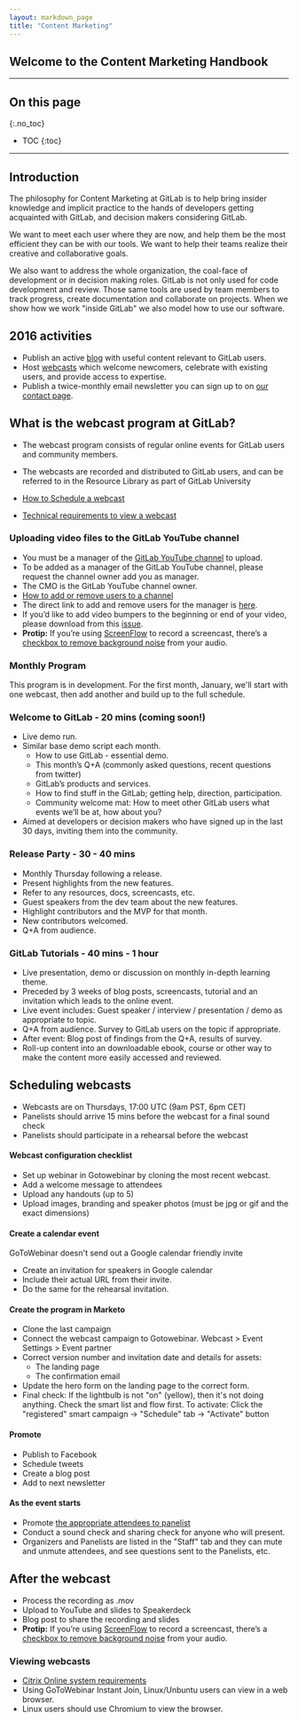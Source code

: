 ```yaml
---
layout: markdown_page
title: "Content Marketing"
---
```


## Welcome to the Content Marketing Handbook

----

## On this page
{:.no_toc}

- TOC
{:toc}

----

## Introduction<a name="intro"></a>

The philosophy for Content Marketing at GitLab is to help bring insider
knowledge and implicit practice to the hands of developers getting acquainted
with GitLab, and decision makers considering GitLab.

We want to meet each user where they are now, and help them be the most
efficient they can be with our tools.
We want to help their teams realize their creative and collaborative goals.

We also want to address the whole organization, the coal-face of development
or in decision making roles. GitLab is not only used for code development and
review. Those same tools are used by team members to track progress, create
documentation and collaborate on projects. When we show how we work "inside
GitLab" we also model how to use our software.

## 2016 activities<a name="2016"></a>

- Publish an active [blog](blog/) with useful content relevant to GitLab users.
- Host [webcasts](webcasts/)
which welcome newcomers, celebrate with existing users, and provide access to expertise.
- Publish a twice-monthly email newsletter you can sign up to on [our contact page](https://about.gitlab.com/contact/).

## What is the webcast program at GitLab?<a name="webcast"></a>

-   The webcast program consists of regular online events for GitLab users and community members.
-   The webcasts are recorded and distributed to GitLab users, and can be referred to in the Resource Library as part of GitLab University

- [How to Schedule a webcast](#schedule)
- [Technical requirements to view a webcast](#view)

### Uploading video files to the GitLab YouTube channel

- You must be a manager of the [GitLab YouTube channel](https://www.youtube.com/channel/UCnMGQ8QHMAnVIsI3xJrihhg) to upload.
- To be added as a manager of the GitLab YouTube channel, please request the channel owner add you as manager.
- The CMO is the GitLab YouTube channel owner.
- [How to add or remove users to a channel](https://support.google.com/youtube/answer/4628007?hl=en)
- The direct link to add and remove users for the manager is [here](https://plus.google.com/u/0/b/107491817347842790515/pages/settings/admin).
- If you’d like to add video bumpers to the beginning or end of your video, please download from this [issue](https://gitlab.com/gitlab-com/gitlab-artwork/tree/master/video-bumpers).
- **Protip:** If you’re using [ScreenFlow](http://www.telestream.net/screenflow/) to record a screencast, there’s a [checkbox to remove background noise](http://www.telestream.net/telestream-support/screen-flow/help/Editing.06.21.html) from your audio.

### Monthly Program

This program is in development. For the first month, January, we'll start with one webcast, then add another and build up to the full schedule.

### Welcome to GitLab - 20 mins (coming soon!)

-   Live demo run.
-   Similar base demo script each month.
    -   How to use GitLab - essential demo.
    -   This month’s Q+A (commonly asked questions, recent questions from twitter)
    -   GitLab’s products and services.
    -   How to find stuff in the GitLab; getting help, direction, participation.
    -   Community welcome mat: How to meet other GitLab users what events we’ll be at, how about you?
-   Aimed at developers or decision makers who have signed up in the last 30 days, inviting them into the community.

### Release Party - 30 - 40 mins

-   Monthly Thursday following a release.
-   Present highlights from the new features.
-   Refer to any resources, docs, screencasts, etc.
-   Guest speakers from the dev team about the new features.
-   Highlight contributors and the MVP for that month.
-   New contributors welcomed.
-   Q+A from audience.

### GitLab Tutorials - 40 mins - 1 hour

-   Live presentation, demo or discussion on monthly in-depth learning theme.
-   Preceded by 3 weeks of blog posts, screencasts, tutorial and an invitation which leads to the online event.
-   Live event includes: Guest speaker / interview / presentation / demo as appropriate to topic.
-   Q+A from audience. Survey to GitLab users on the topic if appropriate.
-   After event: Blog post of findings from the Q+A, results of survey.
-   Roll-up content into an downloadable ebook, course or other way to make the content more easily accessed and reviewed.

## Scheduling webcasts<a name="schedule"></a>

- Webcasts are on Thursdays, 17:00 UTC (9am PST, 6pm CET)
- Panelists should arrive 15 mins before the webcast for a final sound check
- Panelists should participate in a rehearsal before the webcast

#### Webcast configuration checklist

- Set up webinar in Gotowebinar by cloning the most recent webcast.
- Add a welcome message to attendees
- Upload any handouts (up to 5)
- Upload images, branding and speaker photos (must be jpg or gif and the exact dimensions)

#### Create a calendar event

GoToWebinar doesn't send out a Google calendar friendly invite

- Create an invitation for speakers in Google calendar
- Include their actual URL from their invite.
- Do the same for the rehearsal invitation.

#### Create the program in Marketo

- Clone the last campaign
- Connect the webcast campaign to Gotowebinar. Webcast > Event Settings > Event partner
- Correct version number and invitation date and details for assets:
    -   The landing page
    -   The confirmation email
- Update the hero form on the landing page to the correct form.
- Final check: If the lightbulb is not "on" (yellow), then it's not doing anything.
Check the smart list and flow first. To activate: Click the "registered" smart campaign -> "Schedule" tab -> "Activate" button

#### Promote

- Publish to Facebook
- Schedule tweets
- Create a blog post
- Add to next newsletter

#### As the event starts

- Promote [the appropriate attendees to panelist](https://support.citrixonline.com/en_US/webinar/knowledge_articles/000027765)
- Conduct a sound check and sharing check for anyone who will present.
- Organizers and Panelists are listed in the "Staff" tab and they can mute and unmute attendees, and see questions sent to the Panelists, etc.

## After the webcast<a name="followup"></a>

- Process the recording as .mov
- Upload to YouTube and slides to Speakerdeck
- Blog post to share the recording and slides
- **Protip:** If you’re using [ScreenFlow](http://www.telestream.net/screenflow/) to record a screencast, there’s a [checkbox to remove background noise](http://www.telestream.net/telestream-support/screen-flow/help/Editing.06.21.html) from your audio.

### Viewing webcasts<a name="view"></a>

- [Citrix Online system requirements](https://support.citrixonline.com/webinar/all_files/G2W010003)
- Using GoToWebinar Instant Join, Linux/Unbuntu users can view in a web browser.
- Linux users should use Chromium to view the browser.

